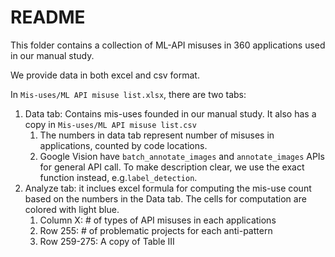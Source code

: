 # README

This folder contains a collection of ML-API misuses in 360 applications used in our manual study.

We provide data in both excel and csv format.



In `Mis-uses/ML API misuse list.xlsx`, there are two tabs:

1. Data tab: Contains mis-uses founded in our manual study. It also has a copy in `Mis-uses/ML API misuse list.csv`
   1. The numbers in data tab represent number of misuses in applications, counted by code locations.
   2. Google Vision have `batch_annotate_images` and `annotate_images` APIs for general API call. To make description clear, we use the exact function instead, e.g.`label_detection`.
2. Analyze tab: it inclues excel formula for computing the mis-use count based on the numbers in the Data tab. The cells for computation are colored with light blue.
   1. Column X: # of types of API misuses in each applications
   2. Row 255: # of problematic projects for each anti-pattern
   3. Row 259-275: A copy of Table III

### 